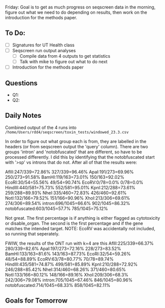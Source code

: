 Friday: Goal is to get as much progress on seqscreen data in the morning, figure out what we need to do depending on results, then work on the introduction for the methods paper.

## To Do:
- [ ] Signatures for UT Health class
- [ ] Seqscreen run output analyses
	- [ ] Compile data from 4 outputs to get statistics
	- [ ] Talk with mike to figure out what to do next
- [ ] Introduction for the methods paper

## Questions
- Q1:
- Q2:

## Daily Notes
Combined output of the 4 runs into `/home/Users/rdd4/seqscreen/toxin_tests/windowed_23.3.csv`

In order to figure out what group each is from, they are labelled in the headers (or from seqscreen output the 'query' column). There are two groups 'intron' and 'notobfuscated' that are different, so have to be processed differently. I did this by identifying that the notobfuscated start with '>sp' vs introns that do not. After all of that the results were:

AflII:247/339=72.86% 	 327/339=96.46%
ApaI:191/273=69.96% 	 250/273=91.58%
BamHI:119/163=73.01% 	 150/163=92.02%
EcoRI:30/54=55.56% 	 49/54=90.74%
EcoRV:0/78=0.0% 	 0/78=0.0%
HindIII:440/581=75.73% 	 552/581=95.01%
KpnI:212/288=73.61% 	 259/288=89.93%
NheI:335/460=72.83% 	 426/460=92.61%
NotI:132/166=79.52% 	 151/166=90.96%
XhoI:213/306=69.61% 	 274/306=89.54%
intron:696/1045=66.6% 	 902/1045=86.32%
notobfuscated:603/1045=57.7% 	 785/1045=75.12%

Not great. The first percentage is if anything is either flagged as cytotoxicity or disable_organ. The second is the first percentage and if the gene matches the intended target. NOTE: EcoRV was accidentally not included, so running that seperately.

FWIW, the results of the ONT run with k=4 are this
AflII:225/339=66.37% 	 280/339=82.6%
ApaI:197/273=72.16% 	 228/273=83.52%
BamHI:133/163=81.6% 	 143/163=87.73%
EcoRI:32/54=59.26% 	 48/54=88.89%
EcoRV:63/78=80.77% 	 70/78=89.74%
HindIII:435/581=74.87% 	 499/581=85.89%
KpnI:210/288=72.92% 	 246/288=85.42%
NheI:314/460=68.26% 	 371/460=80.65%
NotI:133/166=80.12% 	 148/166=89.16%
XhoI:209/306=68.3% 	 242/306=79.08%
intron:705/1045=67.46% 	 846/1045=80.96%
notobfuscated:714/1045=68.33% 	 858/1045=82.11%


## Goals for Tomorrow
